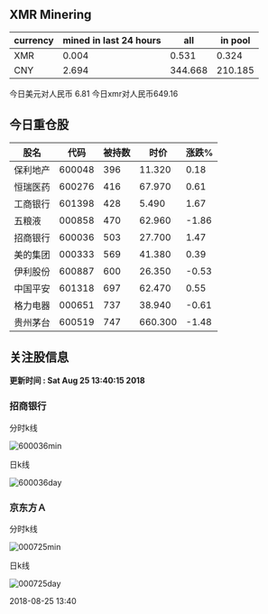 ## XMR Minering

|currency|mined in last 24 hours|all|in pool|
|---|---|---|---|
|XMR|0.004|0.531|0.324|
|CNY|2.694|344.668|210.185|

今日美元对人民币 6.81	今日xmr对人民币649.16


## 今日重仓股 

|股名|代码|被持数|时价|涨跌%|
|---|---|---|---|---|
|保利地产|600048|396|11.320|0.18|
|恒瑞医药|600276|416|67.970|0.61|
|工商银行|601398|428|5.490|1.67|
|五粮液|000858|470|62.960|-1.86|
|招商银行|600036|503|27.700|1.47|
|美的集团|000333|569|41.380|0.39|
|伊利股份|600887|600|26.350|-0.53|
|中国平安|601318|697|62.470|0.55|
|格力电器|000651|737|38.940|-0.61|
|贵州茅台|600519|747|660.300|-1.48|

## 关注股信息
**更新时间 : Sat Aug 25 13:40:15 2018**
### 招商银行 
分时k线

![600036min](http://image.sinajs.cn/newchart/min/n/sh600036.gif)

日k线

![600036day](http://image.sinajs.cn/newchart/daily/n/sh600036.gif)

### 京东方Ａ 
分时k线

![000725min](http://image.sinajs.cn/newchart/min/n/sz000725.gif)

日k线

![000725day](http://image.sinajs.cn/newchart/daily/n/sz000725.gif)

2018-08-25 13:40